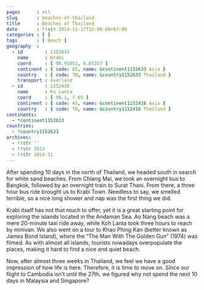 ```yaml
---
pages      : all
slug       : beaches-of-thailand
title      : Beaches of Thailand
date       : !!str 2014-11-17T15:00:00+07:00
categories : [ ]
tags       : [ Beach ]
geography  :
  - id        : 1152633
    name      : Krabi
    coord     : [ 98.91052, 8.07257 ]
    continent : { code: AS, name: &continent1152633 Asia }
    country   : { code: TH, name: &country1152633 Thailand }
    transport : overland
  - id        : 1152416
    name      : Ko Lanta
    coord     : [ 99.1, 7.65 ]
    continent : { code: AS, name: &continent1152416 Asia }
    country   : { code: TH, name: &country1152416 Thailand }
continents:
  - *continent1152633
countries:
  - *country1152633
archives:
  - !!str ''
  - !!str 2014
  - !!str 2014-11
---
```


After spending 10 days in the north of Thailand, we headed south in search for white sand beaches. From Chiang Mai, we took an overnight bus to Bangkok, followed by an overnight train to Surat Thani. From there, a three hour bus ride brought us to Krabi Town. Needless to say, we smelled terrible, so a nice long shower and nap was the first thing we did.

Krabi itself has not that much to offer, yet it is a great starting point for exploring the islands located in the Andaman Sea. Ao Nang beach was a mere 20-minute taxi ride away, while Koh Lanta took three hours to reach by minivan. We also went on a tour to Khao Phing Kan (better known as James Bond Island), where the “The Man With The Golden Gun” (1974) was filmed. As with almost all islands, tourists nowadays overpopulate the places, making it hard to find a nice and quiet beach.

Now, after almost three weeks in Thailand, we feel we have a good impression of how life is here. Therefore, it is time to move on. Since our flight to Cambodia isn’t until the 27th, we figured why not spend the next 10 days in Malaysia and Singapore?